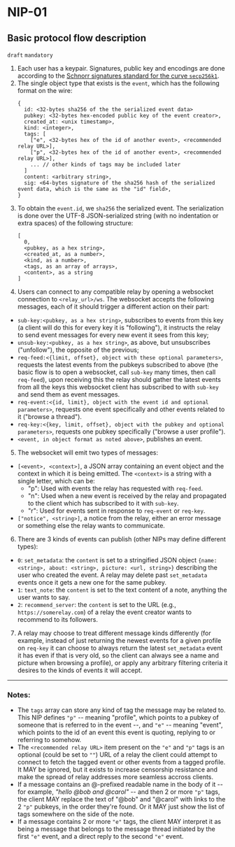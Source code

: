 NIP-01
======

Basic protocol flow description
-------------------------------

`draft` `mandatory`


1. Each user has a keypair. Signatures, public key and encodings are done according to the [Schnorr signatures standard for the curve `secp256k1`](https://bips.xyz/340).
2. The single object type that exists is the `event`, which has the following format on the wire:
    ```
    {
      id: <32-bytes sha256 of the the serialized event data>
      pubkey: <32-bytes hex-encoded public key of the event creator>,
      created_at: <unix timestamp>,
      kind: <integer>,
      tags: [
        ["e", <32-bytes hex of the id of another event>, <recommended relay URL>],
        ["p", <32-bytes hex of the id of another event>, <recommended relay URL>],
        ... // other kinds of tags may be included later
      ]
      content: <arbitrary string>,
      sig: <64-bytes signature of the sha256 hash of the serialized event data, which is the same as the "id" field>,
    }
    ```
3. To obtain the `event.id`, we `sha256` the serialized event. The serialization is done over the UTF-8 JSON-serialized string (with no indentation or extra spaces) of the following structure:
    ```
    [
      0,
      <pubkey, as a hex string>,
      <created_at, as a number>,
      <kind, as a number>,
      <tags, as an array of arrays>,
      <content>, as a string
    ]
    ```
4. Users can connect to any compatible relay by opening a websocket connection to `<relay_url>/ws`. The websocket accepts the following messages, each of it should trigger a different action on their part:
  * `sub-key:<pubkey, as a hex string>`, subscribes to events from this key (a client will do this for every key it is "following"), it instructs the relay to send event messages for every new event it sees from this key;
  * `unsub-key:<pubkey, as a hex string>`, as above, but unsubscribes ("unfollow"), the opposite of the previous;
  * `req-feed:<{limit, offset}, object with these optional parameters>`, requests the latest events from the pubkeys subscribed to above (the basic flow is to open a websocket, call `sub-key` many times, then call `req-feed`), upon receiving this the relay should gather the latest events from all the keys this websocket client has subscribed to with `sub-key` and send them as event messages.
  * `req-event:<{id, limit}, object with the event id and optional parameters>`, requests one event specifically and other events related to it ("browse a thread").
  * `req-key:<{key, limit, offset}, object with the pubkey and optional parameters>`, requests one pubkey specifically ("browse a user profile").
  * `<event, in object format as noted above>`, publishes an event.
5. The websocket will emit two types of messages:
  * `[<event>, <context>]`, a JSON array containing an event object and the context in which it is being emitted. The `<context>` is a string with a single letter, which can be:
    * "p": Used with events the relay has requested with `req-feed`.
    * "n": Used when a new event is received by the relay and propagated to the client which has subscribed to it with `sub-key`.
    * "r": Used for events sent in response to `req-event` or `req-key`.
  * `["notice", <string>]`, a notice from the relay, either an error message or something else the relay wants to communicate.
6. There are 3 kinds of events can publish (other NIPs may define different types):
  - `0`: `set_metadata`: the `content` is set to a stringified JSON object `{name: <string>, about: <string>, picture: <url, string>}` describing the user who created the event. A relay may delete past `set_metadata` events once it gets a new one for the same pubkey.
  - `1`: `text_note`: the `content` is set to the text content of a note, anything the user wants to say.
  - `2`: `recommend_server`: the `content` is set to the URL (e.g., `https://somerelay.com`) of a relay the event creator wants to recommend to its followers.
7. A relay may choose to treat different message kinds differently (for example, instead of just returning the newest events for a given profile on `req-key` it can choose to always return the latest `set_metadata` event it has even if that is very old, so the client can always see a name and picture when browsing a profile), or apply any arbitrary filtering criteria it desires to the kinds of events it will accept.

---

### Notes:

- The `tags` array can store any kind of tag the message may be related to. This NIP defines `"p"` -- meaning "profile", which points to a pubkey of someone that is referred to in the event --, and `"e"` -- meaning "event", which points to the id of an event this event is quoting, replying to or referring to somehow.
- The `<recommended relay URL>` item present on the `"e"` and `"p"` tags is an optional (could be set to `""`) URL of a relay the client could attempt to connect to fetch the tagged event or other events from a tagged profile. It MAY be ignored, but it exists to increase censorship resistance and make the spread of relay addresses more seamless accross clients.
- If a message contains an @-prefixed readable name in the body of it -- for example, _"hello @bob and @carol"_ -- and then 2 or more `"p"` tags, the client MAY replace the text of "@bob" and "@carol" with links to the 2 `"p"` pubkeys, in the order they're found. Or it MAY just show the list of tags somewhere on the side of the note.
- If a message contains 2 or more `"e"` tags, the client MAY interpret it as being a message that belongs to the message thread initiated by the first `"e"` event, and a direct reply to the second `"e"` event.
